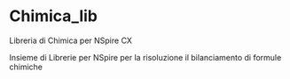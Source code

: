 # Chimica_lib
Libreria di Chimica per NSpire CX 

Insieme di Librerie per NSpire per la risoluzione il bilanciamento di formule chimiche
